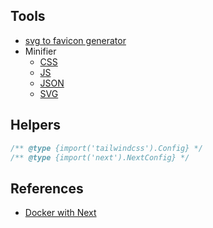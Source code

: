 ## Tools

- [svg to favicon generator](https://realfavicongenerator.net/svg-favicon/)
- Minifier
  - [CSS](https://www.toptal.com/developers/cssminifier)
  - [JS](https://www.toptal.com/developers/javascript-minifier)
  - [JSON](https://codebeautify.org/jsonminifier)
  - [SVG](https://www.svgviewer.dev/)

## Helpers

```js
/** @type {import('tailwindcss').Config} */
/** @type {import('next').NextConfig} */
```

## References

- [Docker with Next](https://www.locofy.ai/blog/create-a-docker-image-of-your-nextjs-app)
